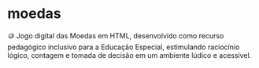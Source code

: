 # moedas
🪙 Jogo digital das Moedas em HTML, desenvolvido como recurso pedagógico inclusivo para a Educação Especial, estimulando raciocínio lógico, contagem e tomada de decisão em um ambiente lúdico e acessível.
